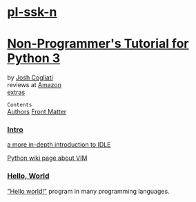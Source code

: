 # [pl-ssk-n](README.md)

# [Non-Programmer's Tutorial for Python 3](https://en.wikibooks.org/wiki/Non-Programmer%27s_Tutorial_for_Python_3)
by [Josh Cogliati](http://jjc.freeshell.org)  
reviews at [Amazon](https://www.amazon.com/Non-Programmers-Tutorial-Python-Josh-Cogliati/dp/1365101355#customerReviews)  
[extras](http://jjc.freeshell.org/easytut/)

```Contents```  
[Authors](https://en.wikibooks.org/wiki/Non-Programmer%27s_Tutorial_for_Python_3/Authors)
[Front Matter](https://en.wikibooks.org/wiki/Non-Programmer%27s_Tutorial_for_Python_3/Front_matter)

### [Intro](https://en.wikibooks.org/wiki/Non-Programmer%27s_Tutorial_for_Python_3/Intro)

[a more in-depth introduction to IDLE](http://www.hashcollision.org/hkn/python/idle_intro/index.html)

[Python wiki page about VIM](https://wiki.python.org/moin/Vim)

### [Hello, World](https://en.wikibooks.org/wiki/Non-Programmer%27s_Tutorial_for_Python_3/Hello,_World)

["Hello world!"](https://en.wikibooks.org/wiki/Computer_Programming/Hello_world) program in many programming languages.



